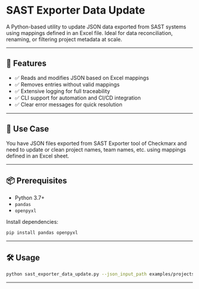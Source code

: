 # SAST Exporter Data Update

A Python-based utility to update JSON data exported from SAST systems using mappings defined in an Excel file. Ideal for data reconciliation, renaming, or filtering project metadata at scale.

---

## 🔧 Features

- ✅ Reads and modifies JSON based on Excel mappings
- ✅ Removes entries without valid mappings
- ✅ Extensive logging for full traceability
- ✅ CLI support for automation and CI/CD integration
- ✅ Clear error messages for quick resolution

---

## 📁 Use Case

You have JSON files exported from SAST Exporter tool of Checkmarx and need to update or clean project names, team names, etc. using mappings defined in an Excel sheet.

---

## 📦 Prerequisites

- Python 3.7+
- `pandas`
- `openpyxl`

Install dependencies:

```bash
pip install pandas openpyxl
```

---

## 🛠 Usage

```bash
python sast_exporter_data_update.py --json_input_path examples/projects.json --json_key_name name --json_output_path updated_projects.json --excel_path examples/ProjectDetails.xlsx --old_data_col_name "Old Project Name" --new_data_col_name "New Project Name"
```

---
